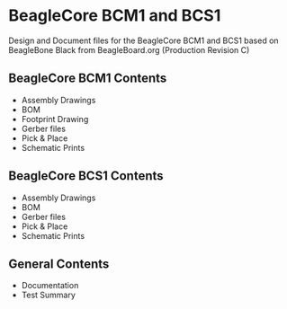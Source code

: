 # BeagleCore BCM1 and BCS1
Design and Document files for the BeagleCore BCM1 and BCS1 based on BeagleBone Black from BeagleBoard.org (Production Revision C)

## BeagleCore BCM1 Contents
- Assembly Drawings
- BOM
- Footprint Drawing
- Gerber files
- Pick & Place
- Schematic Prints

## BeagleCore BCS1 Contents
- Assembly Drawings
- BOM
- Gerber files
- Pick & Place
- Schematic Prints

## General Contents
- Documentation
- Test Summary
